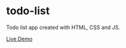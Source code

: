 # todo-list

Todo list app created with HTML, CSS and JS.

[Live Demo](https://ypakce.github.io/todo-list/)
